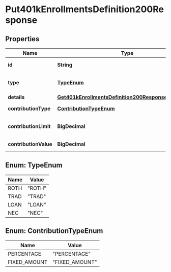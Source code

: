 

# Put401kEnrollmentsDefinition200Response


## Properties

| Name | Type | Description | Notes |
|------------ | ------------- | ------------- | -------------|
|**id** | **String** | Enrollment id. |  |
|**type** | [**TypeEnum**](#TypeEnum) | Type of the contribution for 401k. |  |
|**details** | [**Get401kEnrollmentsDefinition200ResponseInnerDetails**](Get401kEnrollmentsDefinition200ResponseInnerDetails.md) |  |  [optional] |
|**contributionType** | [**ContributionTypeEnum**](#ContributionTypeEnum) | Type of contribution. |  |
|**contributionLimit** | **BigDecimal** | Maximum limit of contribution. |  |
|**contributionValue** | **BigDecimal** | Value of the contribution. |  [optional] |



## Enum: TypeEnum

| Name | Value |
|---- | -----|
| ROTH | &quot;ROTH&quot; |
| TRAD | &quot;TRAD&quot; |
| LOAN | &quot;LOAN&quot; |
| NEC | &quot;NEC&quot; |



## Enum: ContributionTypeEnum

| Name | Value |
|---- | -----|
| PERCENTAGE | &quot;PERCENTAGE&quot; |
| FIXED_AMOUNT | &quot;FIXED_AMOUNT&quot; |



